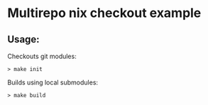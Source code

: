 # Multirepo nix checkout example

## Usage:
  
Checkouts git modules:
```
> make init
```
Builds using local submodules:
```
> make build
```
